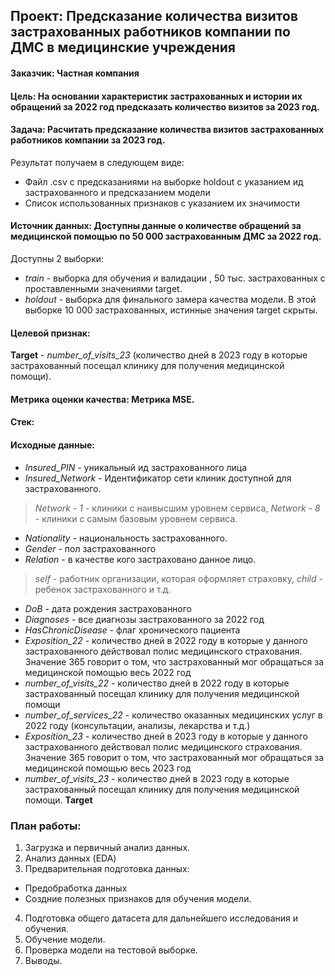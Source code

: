 ## **Проект: Предсказание количества визитов застрахованных работников компании по ДМС в медицинские учреждения**

#### **Заказчик:**  Частная компания

#### **Цель:** На основании характеристик застрахованных и истории их обращений за 2022 год предсказать количество визитов за 2023 год.

#### **Задача**: Расчитать предсказание количества визитов застрахованных работников компании за 2023 год.
Результат получаем в следующем виде:
- Файл .csv с предсказаниями на выборке holdout с указанием ид застрахованного и предсказанием модели
- Список использованных признаков с указанием их значимости

#### **Источник данных:**  Доступны данные о количестве обращений за медицинской помощью по 50 000 застрахованным ДМС за 2022 год. 
Доступны 2 выборки:
- *train* - выборка для обучения и валидации , 50 тыс. застрахованных с проставленными значениями target.
- *holdout* - выборка для финального замера качества модели. В этой выборке 10 000 застрахованных, истинные значения target скрыты.

#### **Целевой признак:** 
**Target** - *number_of_visits_23* (количество дней в 2023 году в которые застрахованный посещал клинику для получения медицинской помощи).

#### **Метрика оценки качества:** Метрика MSE.

#### **Стек:** 

#### **Исходные данные:**
- *Insured_PIN* - уникальный ид застрахованного лица
- *Insured_Network* - Идентификатор сети клиник доступной для застрахованного.
 >*Network - 1* - клиники с наивысшим уровнем сервиса, *Network - 8* - клиники с самым базовым уровнем сервиса.
- *Nationality* - национальность застрахованного.
- *Gender* - пол застрахованного
- *Relation* - в качестве кого застраховано данное лицо.
 >*self* - работник организации, которая оформляет страховку, *child* - ребенок застрахованного и т.д.
- *DoB* - дата рождения застрахованного
- *Diagnoses* - все диагнозы застрахованного за 2022 год
- *HasChronicDisease* - флаг хронического пациента
- *Exposition_22* - количество дней в 2022 году в которые у данного застрахованного действовал полис медицинского страхования. Значение 365 говорит о том, что застрахованный мог обращаться за медицинской помощью весь 2022 год
- *number_of_visits_22* - количество дней в 2022 году в которые застрахованный посещал клинику для получения медицинской помощи
- *number_of_services_22* - количество оказанных медицинских услуг в 2022 году (консультации, анализы, лекарства и т.д.)
- *Exposition_23* - количество дней в 2023 году в которые у данного застрахованного действовал полис медицинского страхования. Значение 365 говорит о том, что застрахованный мог обращаться за медицинской помощью весь 2023 год
- *number_of_visits_23* - количество дней в 2023 году в которые застрахованный посещал клинику для получения медицинской помощи. **Target**

### **План работы:**
1. Загрузка и первичный анализ данных.
2. Анализ данных (EDA)
3. Предварительная подготовка данных:
 - Предобработка данных
 - Cоздние полезных признаков для обучения модели.
4. Подготовка общего датасета для дальнейшего исследования и обучения.
5. Обучение модели.
6. Проверка модели на тестовой выборке.
7. Выводы.

